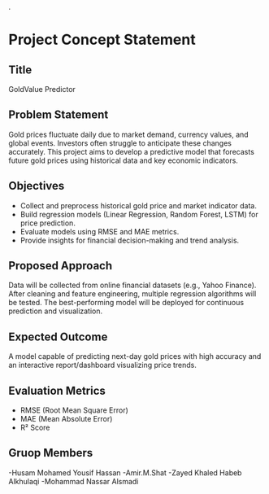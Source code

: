 . 
# Project Concept Statement

## Title
GoldValue Predictor

## Problem Statement
Gold prices fluctuate daily due to market demand, currency values, and global events. Investors often struggle to anticipate these changes accurately. This project aims to develop a predictive model that forecasts future gold prices using historical data and key economic indicators.

## Objectives
- Collect and preprocess historical gold price and market indicator data.
- Build regression models (Linear Regression, Random Forest, LSTM) for price prediction.
- Evaluate models using RMSE and MAE metrics.
- Provide insights for financial decision-making and trend analysis.

## Proposed Approach
Data will be collected from online financial datasets (e.g., Yahoo Finance). After cleaning and feature engineering, multiple regression algorithms will be tested. The best-performing model will be deployed for continuous prediction and visualization.

## Expected Outcome
A model capable of predicting next-day gold prices with high accuracy and an interactive report/dashboard visualizing price trends.

## Evaluation Metrics
- RMSE (Root Mean Square Error)
- MAE (Mean Absolute Error)
- R² Score

## Gruop Members
-Husam Mohamed Yousif Hassan
-Amir.M.Shat
-Zayed Khaled Habeb Alkhulaqi
-Mohammad Nassar Alsmadi
